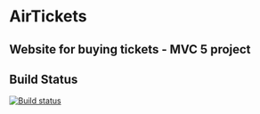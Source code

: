 # AirTickets

## Website for buying tickets - MVC 5 project

## Build Status

[![Build status](https://ci.appveyor.com/api/projects/status/5btjx3b11c7h2tk7?svg=true)](https://ci.appveyor.com/project/TihomirTE/airtickets)

